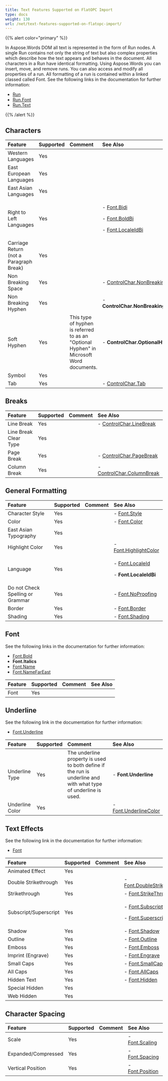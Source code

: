 ```yaml
---
title: Text Features Supported on FlatOPC Import
type: docs
weight: 130
url: /net/text-features-supported-on-flatopc-import/
---
```


{{% alert color="primary" %}} 

In Aspose.Words DOM all text is represented in the form of Run nodes. A single Run contains not only the string of text but also complex properties which describe how the text appears and behaves in the document. All characters in a Run have identical formatting. Using Aspose.Words you can insert, move, and remove runs. You can also access and modify all properties of a run. All formatting of a run is contained within a linked classed called Font. See the following links in the documentation for further information:

- [Run](http://www.aspose.com/documentation/.net-components/aspose.words-for-.net/aspose.words.run.html)
- [Run.Font](http://www.aspose.com/documentation/.net-components/aspose.words-for-.net/aspose.words.inline.font.html)
- [Run.Text](http://www.aspose.com/documentation/.net-components/aspose.words-for-.net/aspose.words.run.text.html)

{{% /alert %}} 
## **Characters**

|**Feature**|**Supported**|**Comment**|**See Also**|
| :- | :- | :- | :- |
|Western Languages|Yes| | |
|East European Languages|Yes| | |
|East Asian Languages|Yes| | |
|Right to Left Languages|Yes| |<p>- [Font.Bidi](http://www.aspose.com/documentation/.net-components/aspose.words-for-.net/aspose.words.font.bidi.html)</p><p>- [Font.BoldBi](http://www.aspose.com/documentation/.net-components/aspose.words-for-.net/aspose.words.font.boldbi.html)</p><p>- [Font.LocaleIdBi](http://www.aspose.com/documentation/.net-components/aspose.words-for-.net/aspose.words.font.localeidbi.html)</p>|
|Carriage Return (not a Paragraph Break)|Yes| | |
|Non Breaking Space|Yes| |- [ControlChar.NonBreakingSpace](http://www.aspose.com/documentation/.net-components/aspose.words-for-.net/aspose.words.controlchar.html)|
|Non Breaking Hyphen|Yes| |- **ControlChar.NonBreakingHyphen**|
|Soft Hyphen|Yes|This type of hyphen is referred to as an "Optional Hyphen" in Microsoft Word documents.|- **ControlChar.OptionalHyphen**|
|Symbol|Yes| | |
|Tab|Yes| |- [ControlChar.Tab](http://www.aspose.com/documentation/.net-components/aspose.words-for-.net/aspose.words.controlchar.html)|
## **Breaks**

|**Feature**|**Supported**|**Comment**|**See Also**|
| :- | :- | :- | :- |
|Line Break|Yes| |- [ControlChar.LineBreak](http://www.aspose.com/documentation/.net-components/aspose.words-for-.net/aspose.words.controlchar.html)|
|Line Break Clear Type|Yes| | |
|Page Break|Yes| |- [ControlChar.PageBreak](http://www.aspose.com/documentation/.net-components/aspose.words-for-.net/aspose.words.controlchar.html)|
|Column Break|Yes| |- [ControlChar.ColumnBreak](http://www.aspose.com/documentation/.net-components/aspose.words-for-.net/aspose.words.controlchar.html)|
## **General Formatting**

|**Feature**|**Supported**|**Comment**|**See Also**|
| :- | :- | :- | :- |
|Character Style|Yes| |- [Font.Style](http://www.aspose.com/documentation/.net-components/aspose.words-for-.net/aspose.words.font.style.html)|
|Color|Yes| |- [Font.Color](http://www.aspose.com/documentation/.net-components/aspose.words-for-.net/aspose.words.font.color.html)|
|East Asian Typography|Yes| | |
|Highlight Color|Yes| |- [Font.HighlightColor](http://www.aspose.com/documentation/.net-components/aspose.words-for-.net/aspose.words.font.highlightcolor.html)|
|Language|Yes| |<p>- [Font.LocaleId](http://www.aspose.com/documentation/.net-components/aspose.words-for-.net/aspose.words.font.localeid.html)</p><p>- **Font.LocaleIdBi**</p>|
|Do not Check Spelling or Grammar|Yes| |- [Font.NoProofing](http://www.aspose.com/documentation/.net-components/aspose.words-for-.net/aspose.words.font.noproofing.html)|
|Border|Yes| |- [Font.Border](http://www.aspose.com/documentation/.net-components/aspose.words-for-.net/aspose.words.font.border.html)|
|Shading|Yes| |- [Font.Shading](http://www.aspose.com/documentation/.net-components/aspose.words-for-.net/aspose.words.font.shading.html)|
## **Font**
See the following links in the documentation for further information:

- [Font.Bold](http://www.aspose.com/documentation/.net-components/aspose.words-for-.net/aspose.words.font.bold.html)
- **Font.Italics**
- [Font.Name](http://www.aspose.com/documentation/.net-components/aspose.words-for-.net/aspose.words.font.name.html)
- [Font.NameFarEast](http://www.aspose.com/documentation/.net-components/aspose.words-for-.net/aspose.words.font.namefareast.html)

|**Feature**|**Supported**|**Comment**|**See Also**|
| :- | :- | :- | :- |
|Font|Yes| | |
## **Underline**
See the following link in the documentation for further information:

- [Font.Underline](http://www.aspose.com/documentation/.net-components/aspose.words-for-.net/aspose.words.font.underline.html)

|**Feature**|**Supported**|**Comment**|**See Also**|
| :- | :- | :- | :- |
|Underline Type|Yes|The underline property is used to both define if the run is underline and with what type of underline is used.|- **Font.Underline**|
|Underline Color|Yes| |- [Font.UnderlineColor](http://www.aspose.com/documentation/.net-components/aspose.words-for-.net/aspose.words.font.underlinecolor.html)|
## **Text Effects**
See the following link in the documentation for further information:

- [Font](http://www.aspose.com/documentation/.net-components/aspose.words-for-.net/aspose.words.font.html)

|**Feature**|**Supported**|**Comment**|**See Also**|
| :- | :- | :- | :- |
|Animated Effect|Yes| | |
|Double Strikethrough|Yes| |- [Font.DoubleStrikeThrough](http://www.aspose.com/documentation/.net-components/aspose.words-for-.net/aspose.words.font.doublestrikethrough.html)|
|Strikethrough|Yes| |- [Font.StrikeThrough](http://www.aspose.com/documentation/.net-components/aspose.words-for-.net/aspose.words.font.strikethrough.html)|
|Subscript/Superscript|Yes| |<p>- [Font.Subscript](http://www.aspose.com/documentation/.net-components/aspose.words-for-.net/aspose.words.font.subscript.html)</p><p>- [Font.Superscript](http://www.aspose.com/documentation/.net-components/aspose.words-for-.net/aspose.words.font.superscript.html)</p>|
|Shadow|Yes| |- [Font.Shadow](http://www.aspose.com/documentation/.net-components/aspose.words-for-.net/aspose.words.font.shadow.html)|
|Outline|Yes| |- [Font.Outline](http://www.aspose.com/documentation/.net-components/aspose.words-for-.net/aspose.words.font.outline.html)|
|Emboss|Yes| |- [Font.Emboss](http://www.aspose.com/documentation/.net-components/aspose.words-for-.net/aspose.words.font.emboss.html)|
|Imprint (Engrave)|Yes| |- [Font.Engrave](http://www.aspose.com/documentation/.net-components/aspose.words-for-.net/aspose.words.font.engrave.html)|
|Small Caps|Yes| |- [Font.SmallCaps](http://www.aspose.com/documentation/.net-components/aspose.words-for-.net/aspose.words.font.smallcaps.html)|
|All Caps|Yes| |- [Font.AllCaps](http://www.aspose.com/documentation/.net-components/aspose.words-for-.net/aspose.words.font.allcaps.html)|
|Hidden Text|Yes| |- [Font.Hidden](http://www.aspose.com/documentation/.net-components/aspose.words-for-.net/aspose.words.font.hidden.html)|
|Special Hidden|Yes| | |
|Web Hidden|Yes| | |
## **Character Spacing**

|**Feature**|**Supported**|**Comment**|**See Also**|
| :- | :- | :- | :- |
|Scale|Yes| |- [Font.Scaling](http://www.aspose.com/documentation/.net-components/aspose.words-for-.net/aspose.words.font.scaling.html)|
|Expanded/Compressed|Yes| |- [Font.Spacing](http://www.aspose.com/documentation/.net-components/aspose.words-for-.net/aspose.words.font.spacing.html)|
|Vertical Position|Yes| |- [Font.Position](http://www.aspose.com/documentation/.net-components/aspose.words-for-.net/aspose.words.font.position.html)|

